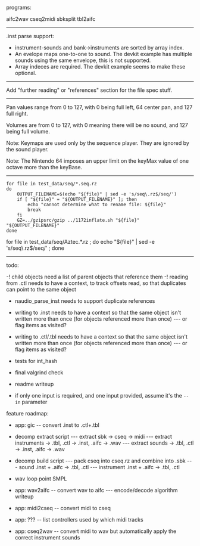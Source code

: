 programs:

aifc2wav
cseq2midi
sbksplit
tbl2aifc

-----

.inst parse support:

- instrument-sounds and bank->instruments are sorted by array index.
- An evelope maps one-to-one to sound. The devkit example has multiple sounds using the same envelope, this is not supported.
- Array indeces are required. The devkit example seems to make these optional.

-----

Add "further reading" or "references" section for the file spec stuff.

-----


Pan values range from 0 to 127, with 0 being full left, 64 center pan, and 127 full right.

Volumes are from 0 to 127, with 0 meaning there will be no sound, and 127 being full volume. 

Note: Keymaps are used only by the sequence player. They are ignored by the sound player. 

Note: The Nintendo 64 imposes an upper limit on the keyMax value of one octave more than the keyBase.

-----

```
for file in test_data/seq/*.seq.rz
do
    OUTPUT_FILENAME=$(echo "${file}" | sed -e 's/seq\.rz$/seq/')
    if [ "${file}" = "${OUTPUT_FILENAME}" ]; then
        echo "cannot determine what to rename file: ${file}"
        break
    fi
    GZ=../gzipsrc/gzip ../1172inflate.sh "${file}" "${OUTPUT_FILENAME}"
done
```

for file in test_data/seq/Aztec.*.rz ; do echo "${file}" | sed -e 's/seq\.rz$/seq/' ; done

-----

todo:


-! child objects need a list of parent objects that reference them
-! reading from .ctl needs to have a context, to track offsets read, so that duplicates can point to the same object
- naudio_parse_inst needs to support duplicate references
- writing to .inst needs to have a context so that the same object isn't written more than once (for objects referenced more than once)
--- or flag items as visited?
- writing to .ctl/.tbl needs to have a context so that the same object isn't written more than once (for objects referenced more than once)
--- or flag items as visited?

- tests for int_hash

- final valgrind check
- readme writeup
- if only one input is required, and one input provided, assume it's the `--in` parameter


feature roadmap:

- app: gic -- convert .inst to .ctl+.tbl

- decomp extract script
--- extract sbk -> cseq -> midi
--- extract instruments -> .tbl, .ctl -> .inst, .aifc -> .wav
--- extract sounds -> .tbl, .ctl -> .inst, .aifc -> .wav

- decomp build script
--- pack cseq into cseq.rz and combine into .sbk
--- sound .inst + .aifc -> .tbl, .ctl
--- instrument .inst + .aifc -> .tbl, .ctl

- wav loop point SMPL

- app: wav2aifc -- convert wav to aifc
--- encode/decode algorithm writeup

- app: midi2cseq -- convert midi to cseq

- app: ??? -- list controllers used by which midi tracks
- app: cseq2wav -- convert midi to wav but automatically apply the correct instrument sounds
